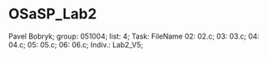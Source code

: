 # OSaSP_Lab2
Pavel Bobryk;
group: 051004;
list: 4;
Task:    FileName
02:      02.c;
03:      03.c;
04:      04.c;
05:      05.c;
06:      06.c;
Indiv.:  Lab2_V5;
